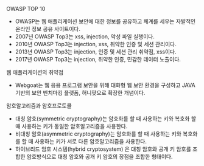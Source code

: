 OWASP TOP 10

- OWASP는 웹 애플리케이션 보안에 대한 정보를 공유하고 체계를 세우는 자발적인 온라인 정보 공유 사이트이다.
- 2007년 OWASP Top3는 xss, injection, 악성 파일 실행이다.
- 2010년 OWASP Top3는 injection, xss, 취약한 인증 및 세션 관리이다.
- 2013년 OWASP Top3는 injection, 인증 및 세션 관리 취약점, xss이다.
- 2017년 OWASP Top3는 injection, 취약한 인증, 민감한 데이터 노출이다.


웹 애플리케이션의 취약점

- Webgoat는 웹 응용 프로그램 보안을 위해 대화형 웹 보안 환경을 구성하고 JAVA 기반의 보안 벤치마킹 플랫폼, 허니팟으로 확장한 개념이다.


암호알고리즘과 암호프로토콜

- 대칭 암호(symmetric cryptography)는 암호화를 할 때 사용하는 키와 복호화 할 때 사용하는 키가 동일한 암호알고리즘을 사용한다.
- 비대칭 암호(asymmetric cryptography)는 암호화를 할 때 사용하는 키와 복호화를 할 때 사용하는 키가 서로 다른 암호알고리즘을 사용한다.
- 하이브리드 암호 시스템(hybrid cryptosystem) 은 대칭 암호와 공개 키 암호를 조합한 암호방식으로 대칭 암호와 공개 키 암호의 장점을 조합한 형태이다.
